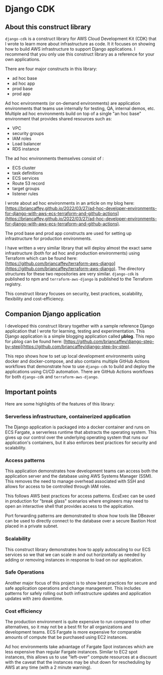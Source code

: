 # Django CDK

## About this construct library

`django-cdk` is a construct library for AWS Cloud Development Kit (CDK) that I wrote to learn more about infrastructure as code. It it focuses on showing how to build AWS infrastructure to support Django applications. I recommend that you only use this construct library as a reference for your own applications.

There are four major constructs in this library:

- ad hoc base
- ad hoc app
- prod base
- prod app

Ad hoc environments (or on-demand environments) are application environments that teams use internally for testing, QA, internal demos, etc. Multiple ad hoc environments build on top of a single "an hoc base" environment that provides shared resources such as:

- VPC
- security groups
- IAM roles
- Load balancer
- RDS instance

The ad hoc environments themselves consist of :

- ECS cluster
- task definitions
- ECS services
- Route 53 record
- target groups
- listener rules

I wrote about ad hoc environments in an article on my blog here: [https://briancaffey.github.io/2022/03/27/ad-hoc-developer-environments-for-django-with-aws-ecs-terraform-and-github-actions](https://briancaffey.github.io/2022/03/27/ad-hoc-developer-environments-for-django-with-aws-ecs-terraform-and-github-actions).

The prod base and prod app constructs are used for setting up infrastructure for production environments.

I have written a very similar library that will deploy almost the exact same infrastructure (both for ad hoc and production environments) using Terraform which can be found here: [https://github.com/briancaffey/terraform-aws-django](https://github.com/briancaffey/terraform-aws-django). The directory structures for these two repositories are very similar. `django-cdk` is published to npm and `terraform-aws-django` is published to the Terraform registry.

This construct library focuses on security, best practices, scalability, flexibility and cost-efficiency.

## Companion Django application

I developed this construct library together with a sample reference Django application that I wrote for learning, testing and experimentation. This Django application is a simple blogging application called **μblog**. This repo for μblog can be found here: [https://github.com/briancaffey/django-step-by-step](https://github.com/briancaffey/django-step-by-step).

This repo shows how to set up local development environments using docker and docker-compose, and also contains multiple GitHub Actions workflows that demonstrate how to use `django-cdk` to build and deploy the applications using CI/CD automation. There are GitHub Actions workflows for both `django-cdk` and `terraform-aws-django`.

## Important points

Here are some highlights of the features of this library:

### Serverless infrastructure, containerized application

The Django application is packaged into a docker container and runs on ECS Fargate, a serverless runtime that abstracts the operating system. This gives up our control over the underlying operating system that runs our application's containers, but it also enforces best practices for security and scalability.

### Access patterns

This application demonstrates how development teams can access both the application server and the database using AWS Systems Manager (SSM). This removes the need to manage overhead associated with SSH and allows for access to be controlled through IAM roles.

This follows AWS best practices for access patterns. EcsExec can be used in production for "break glass" scenarios where engineers may need to open an interactive shell that provides access to the application.

Port forwarding patterns are demonstrated to show how tools like DBeaver can be used to directly connect to the database over a secure Bastion Host placed in a private subnet.

### Scalability

This construct library demonstrates how to apply autoscaling to our ECS services so we that we can scale in and out horizontally as needed by adding or removing instances in response to load on our application.


### Safe Operations

Another major focus of this project is to show best practices for secure and safe application operations and change management. This includes patterns for safely rolling out both infrastructure updates and application updates with zero downtime.

### Cost efficiency

The production environment is quite expensive to run compared to other alternatives, so it may not be a best fit for all organizations and development teams. ECS Fargate is more expensive for comparable amounts of compute that be purchased using EC2 instances.

Ad hoc environments take advantage of Fargate Spot instances which are less expensive than regular Fargate instances. Similar to EC2 spot instances, this allows us to use "left-over" compute resources at a discount with the caveat that the instances may be shut down for rescheduling by AWS at any time (with a 2 minute warning).